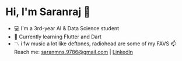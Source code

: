 # Hi, I'm Saranraj 👋

- 💻 I'm a 3rd-year AI & Data Science student
- 🌱 Currently learning Flutter and Dart
- 〽️ i fw music a lot like deftones, radiohead are some of my FAVS
📫 Reach me: saranmns.9786@gmail.com | [LinkedIn](https://www.linkedin.com/in/saranraj-m-7b270b28b/)
